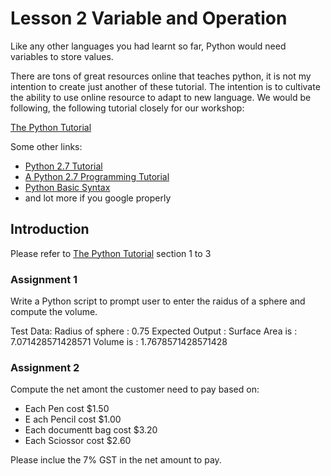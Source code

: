 # Lesson 2 Variable and Operation

Like any other languages you had learnt so far, Python would need variables to store values. 

There are tons of great resources online that teaches python, it is not my intention to create just another of these tutorial. 
The intention is to cultivate the ability to use online resource to adapt to new language.
We would be following, the following tutorial closely for our workshop:

[The Python Tutorial](https://docs.python.org/2/tutorial/index.html)

Some other links:

* [Python 2.7 Tutorial](http://www.pitt.edu/~naraehan/python2/index.html)
* [A Python 2.7 Programming Tutorial](http://infohost.nmt.edu/tcc/help/pubs/lang/pytut27/web/index.html)
* [Python Basic Syntax](https://www.tutorialspoint.com/python/python_basic_syntax.htm)
* and lot more if you google properly

## Introduction

Please refer to [The Python Tutorial](https://docs.python.org/2/tutorial/index.html) section 1 to 3

### Assignment 1

Write a Python script to prompt user to enter the raidus of a sphere and compute the volume.

Test Data:
Radius of sphere : 0.75
Expected Output :
Surface Area is : 7.071428571428571
Volume is : 1.7678571428571428

### Assignment 2

Compute the net amont the customer need to pay based on:

* Each Pen cost $1.50
* E ach Pencil cost $1.00
* Each documentt bag cost $3.20
* Each Sciossor cost $2.60

Please inclue the 7% GST in the net amount to pay. 







